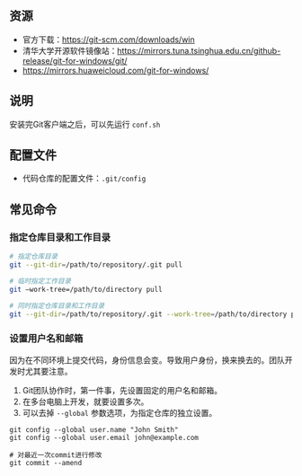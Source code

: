 ## 资源

- 官方下载：https://git-scm.com/downloads/win
- 清华大学开源软件镜像站：https://mirrors.tuna.tsinghua.edu.cn/github-release/git-for-windows/git/
- https://mirrors.huaweicloud.com/git-for-windows/


## 说明

安装完Git客户端之后，可以先运行 `conf.sh`


## 配置文件

- 代码仓库的配置文件：`.git/config`


## 常见命令

### 指定仓库目录和工作目录

```bash
# 指定仓库目录
git --git-dir=/path/to/repository/.git pull

# 临时指定工作目录
git –work-tree=/path/to/directory pull

# 同时指定仓库目录和工作目录
git --git-dir=/path/to/repository/.git --work-tree=/path/to/directory pull
```

### 设置用户名和邮箱

因为在不同环境上提交代码，身份信息会变。导致用户身份，换来换去的。团队开发时尤其要注意。

1. Git团队协作时，第一件事，先设置固定的用户名和邮箱。
2. 在多台电脑上开发，就要设置多次。
3. 可以去掉 `--global` 参数选项，为指定仓库的独立设置。

```
git config --global user.name "John Smith"
git config --global user.email john@example.com

# 对最近一次commit进行修改
git commit --amend
```
